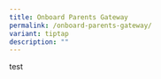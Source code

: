 ```yaml
---
title: Onboard Parents Gateway
permalink: /onboard-parents-gateway/
variant: tiptap
description: ""
---
```

<p>test</p>